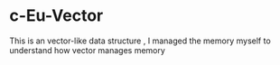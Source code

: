 # c-Eu-Vector
This is an vector-like data structure , I managed the memory myself to understand how vector manages memory
